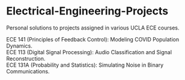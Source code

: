 # Electrical-Engineering-Projects
Personal solutions to projects assigned in various UCLA ECE courses.

ECE 141 (Principles of Feedback Control): Modeling COVID Population Dynamics.  
ECE 113 (Digital Signal Processing): Audio Classification and Signal Reconstruction.  
ECE 131A (Probability and Statistics): Simulating Noise in Binary Communications.
